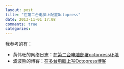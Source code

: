 ```yaml
---
layout: post
title: "在第二台电脑上配置Octopress"
date: 2013-11-01 17:08
comments: true
categories: 
---
```

我参考的有：

<ul>
<li>黄伟旺的网络日志：<a href="http://wywon.com/blog/2012/11/25/build-octopress-on-another-pc/">在第二台电脑部署octopress环境</a></li>
<li>波波熊的博客：<a href="http://boboshone.com/blog/2013/06/05/write-octopress-blog-on-multiple-machines/">在多台电脑上写Octopress博客</a></li>
</ul>

<!-- more -->

